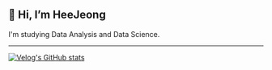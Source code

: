 ## 👋 Hi, I’m HeeJeong

I'm studying Data Analysis and Data Science.

---
[![Velog's GitHub stats](https://velog-readme-stats.vercel.app/api/badge?name=VELOG)](https://velog.io/@jellda/posts)
<!---
Joy-9707/Joy-9707 is a ✨ special ✨ repository because its `README.md` (this file) appears on your GitHub profile.
You can click the Preview link to take a look at your changes.
--->
